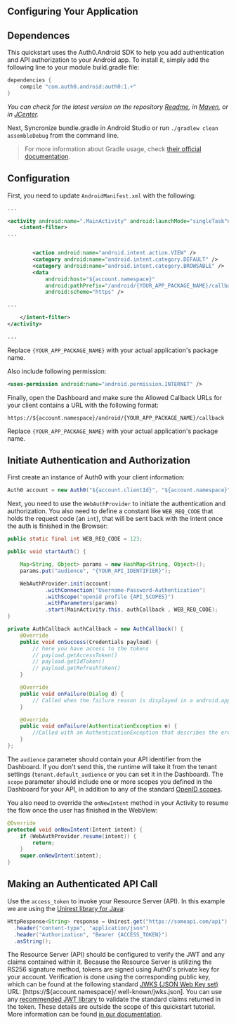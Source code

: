 ## Configuring Your Application

## Dependences

This quickstart uses the Auth0.Android SDK to help you add authentication and API authorization to your Android app. To install it, simply add the following line to your module build.gradle file:

```gradle
dependencies {
    compile "com.auth0.android:auth0:1.+"
}
```

_You can check for the latest version on the repository [Readme](https://github.com/auth0/auth0.android#installation), in [Maven](http://search.maven.org/#search%7Cga%7C1%7Ca%3A%22auth0%22%20g%3A%22com.auth0.android%22), or in [JCenter](https://bintray.com/auth0/android/auth0)._

Next, Syncronize bundle.gradle in Android Studio or run `./gradlew clean assembleDebug` from the command line.

> For more information about Gradle usage, check [their official documentation](http://tools.android.com/tech-docs/new-build-system/user-guide).


## Configuration

First, you need to update `AndroidManifest.xml` with the following:

```xml
...

<activity android:name=".MainActivity" android:launchMode="singleTask">
    <intent-filter>
...


        <action android:name="android.intent.action.VIEW" />
        <category android:name="android.intent.category.DEFAULT" />
        <category android:name="android.intent.category.BROWSABLE" />
        <data
            android:host="${account.namespace}"
            android:pathPrefix="/android/{YOUR_APP_PACKAGE_NAME}/callback"
            android:scheme="https" />

...

    </intent-filter>
</activity>

...
```

Replace `{YOUR_APP_PACKAGE_NAME}` with your actual application's package name.


Also include following permission:

```xml
<uses-permission android:name="android.permission.INTERNET" />
```

Finally, open the Dashboard and make sure the Allowed Callback URLs for your client contains a URL with the following format:

`https://${account.namespace}/android/{YOUR_APP_PACKAGE_NAME}/callback`

Replace `{YOUR_APP_PACKAGE_NAME}` with your actual application's package name.


## Initiate Authentication and Authorization

First create an instance of Auth0 with your client information:

```java
Auth0 account = new Auth0("${account.clientId}", "${account.namespace}");
```

Next, you need to use the `WebAuthProvider` to initiate the authentication and authorization. You also need to define a constant like `WEB_REQ_CODE` that holds the request code (an `int`), that will be sent back with the intent once the auth is finished in the Browser:

```java
public static final int WEB_REQ_CODE = 123;

public void startAuth() {

    Map<String, Object> params = new HashMap<String, Object>();
    params.put("audience", "{YOUR_API_IDENTIFIER}");

    WebAuthProvider.init(account)
            .withConnection("Username-Password-Authentication")
            .withScope("openid profile {API_SCOPES}")
            .withParameters(params)
            .start(MainActivity.this, authCallback , WEB_REQ_CODE);
}

private AuthCallback authCallback = new AuthCallback() {
    @Override
    public void onSuccess(Credentials payload) {
        // here you have access to the tokens
        // payload.getAccessToken()
        // payload.getIdToken()
        // payload.getRefreshToken()
    }

    @Override
    public void onFailure(Dialog d) {
        // Called when the failure reason is displayed in a android.app.Dialog
    }

    @Override
    public void onFailure(AuthenticationException e) {
        //Called with an AuthenticationException that describes the error
    }
};
```

The `audience` parameter should contain your API identifier from the Dashboard. If you don't send this, the runtime will take it from the tenant settings (`tenant.default_audience` or you can set it in the Dashboard). The `scope` parameter should include one or more scopes you defined in the Dashboard for your API, in addition to any of the standard [OpenID scopes](https://auth0.com/docs/scopes).

You also need to override the `onNewIntent` method in your Activity to resume the flow once the user has finished in the WebView:

```java
@Override
protected void onNewIntent(Intent intent) {
    if (WebAuthProvider.resume(intent)) {
        return;
    }
    super.onNewIntent(intent);
}
```

## Making an Authenticated API Call

Use the `access_token` to invoke your Resource Server (API). In this example we are using the [Unirest library for Java](http://unirest.io/java.html):

```java
HttpResponse<String> response = Unirest.get("https://someapi.com/api")
  .header("content-type", "application/json")
  .header("Authorization", "Bearer {ACCESS_TOKEN}")
  .asString();
```

The Resource Server (API) should be configured to verify the JWT and any claims contained within it. Because the Resource Server is utilizing the RS256 signature method, tokens are signed using Auth0's private key for your account. Verification is done using the corresponding public key, which can be found at the following standard [JWKS (JSON Web Key set)](https://self-issued.info/docs/draft-ietf-jose-json-web-key.html) URL: [https://${account.namespace}/.well-known/jwks.json]. You can use any [recommended JWT library](https://jwt.io) to validate the standard claims returned in the token. These details are outside the scope of this quickstart tutorial. More information can be found [in our documentation](https://auth0.com/docs/api-auth/config/asking-for-access-tokens).

